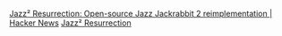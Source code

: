 
[Jazz² Resurrection: Open-source Jazz Jackrabbit 2 reimplementation | Hacker News](https://news.ycombinator.com/item?id=37202727)
[Jazz² Resurrection](https://deat.tk/jazz2/)
